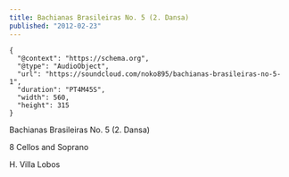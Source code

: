 ```yaml
---
title: Bachianas Brasileiras No. 5 (2. Dansa)
published: "2012-02-23"
---
```


```{trackId=37559543}
{
  "@context": "https://schema.org",
  "@type": "AudioObject",
  "url": "https://soundcloud.com/noko895/bachianas-brasileiras-no-5-1",
  "duration": "PT4M45S",  
  "width": 560,
  "height": 315
}
```

Bachianas Brasileiras No. 5 (2. Dansa)

8 Cellos and Soprano

H. Villa Lobos

